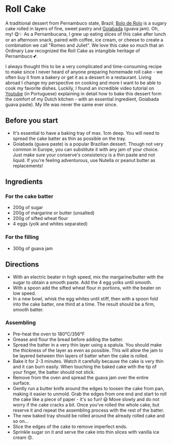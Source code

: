 # Roll Cake

A traditional dessert from Pernambuco state, Brazil, [Bolo de Rolo](https://en.wikipedia.org/wiki/Bolo_de_rolo) is a sugary cake rolled in layers of fine, sweet pastry and [Goiabada](https://en.wikipedia.org/wiki/Goiabada) (guava jam). Oh, my! 😋✨ As a Pernambucana, I grew up eating slices of this cake after lunch or an afternoon snack, paired with coffee, ice cream, or cheese to create a combination we call "Romeo and Juliet". We love this cake so much that an Ordinary Law recognized the Roll Cake as intangible heritage of Pernambuco 💕.

I always thought this to be a very complicated and time-consuming recipe to make since I never heard of anyone preparing homemade roll cake - we often buy it from a bakery or get it as a dessert in a restaurant. Living abroad I change my perspective on cooking and more I want to be able to cook my favorite dishes. Luckily, I found an incredible video tutorial on [Youtube](https://youtu.be/vbAjhGzXakM) (in Portuguese) explaining in detail how to bake this dessert form the comfort of my Dutch kitchen - with an essential ingredient, Goiabada guava paste). My life was never the same ever since.

## Before you start
- It's essential to have a baking tray of max. 1cm deep. You will need to spread the cake batter as thin as possible on the tray.
- Goiabada (guava paste) is a popular Brazilian dessert. Though not very common in Europe, you can substitute it with any jam of your choice. Just make sure your conserve's consistency is a thin paste and not liquid. If you're feeling adventurous, use Nutella or peanut butter as replacements!

## Ingredients
### For the cake batter
- 200g of sugar
- 200g of margarine or butter (unsalted)
- 200g of sifted wheat flour
- 4 eggs (yolk and whites separated)

### For the filling
- 300g of guava jam

## Directions
- With an electric beater in high speed, mix the margarine/butter with the sugar to obtain a smooth paste. Add the 4 egg yolks until smooth.
- With a spoon add the sifted wheat flour in portions, with the beater on low speed.
- In a new bowl, whisk the egg whites until stiff, then with a spoon fold into the cake batter, one third at a time. The result should be a firm, smooth batter.

### Assembling
- Pre-heat the oven to 180°C/356°F
- Grease and flour the bread before adding the batter.
- Spread the batter in a very thin layer using a spatula. You should make the thickness of the layer as even as possible. This will allow the jam to be layered between thin layers of batter when the cake is rolled.
- Bake it for 2-3 minutes. Watch it carefully because the cake is very thin and it can burn easily. When touching the baked cake with the tip of your finger, the batter should not stick.
- Remove from the oven and spread the guava jam over the entire surface.
- Gently run a butter knife around the edges to loosen the cake from pan, making it easier to unmold. Grab the edges from one end and start to roll the cake like a piece of paper - it's so fun! 😃 Move slowly and do not worry if the cake cracks a bit. Once you've rolled the whole cake, but reserve it and repeat the assembling process with the rest of the batter.
- The new baked tray should be rolled around the already rolled cake and so on...
- Slice the edges of the cake to remove imperfect ends.
- Sprinkle sugar on it and serve the cake into thin slices with vanilla ice cream 😍.
